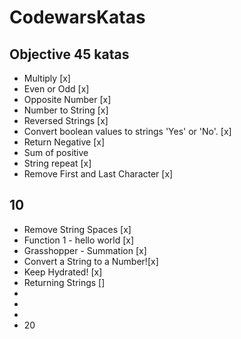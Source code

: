# CodewarsKatas

## Objective 45 katas

- Multiply [x]
- Even or Odd [x]
- Opposite Number [x]
- Number to String [x]
- Reversed Strings [x]
- Convert boolean values to strings 'Yes' or 'No'. [x]
- Return Negative [x]
- Sum of positive
- String repeat [x]
- Remove First and Last Character [x]

## 10

- Remove String Spaces [x]
- Function 1 - hello world [x]
- Grasshopper - Summation [x]
- Convert a String to a Number![x]
- Keep Hydrated! [x]
- Returning Strings []
-
-
-
- 20
